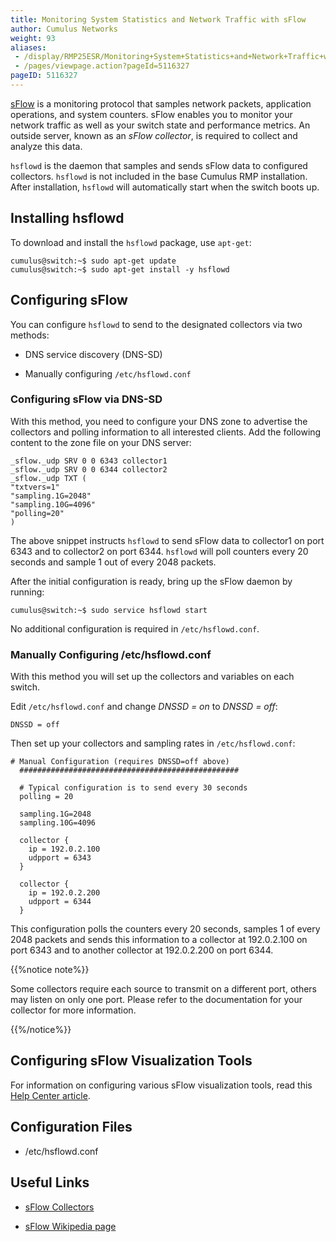 ```yaml
---
title: Monitoring System Statistics and Network Traffic with sFlow
author: Cumulus Networks
weight: 93
aliases:
 - /display/RMP25ESR/Monitoring+System+Statistics+and+Network+Traffic+with+sFlow
 - /pages/viewpage.action?pageId=5116327
pageID: 5116327
---
```

[sFlow](http://www.sflow.org/index.php) is a monitoring protocol that
samples network packets, application operations, and system counters.
sFlow enables you to monitor your network traffic as well as your switch
state and performance metrics. An outside server, known as an *sFlow
collector*, is required to collect and analyze this data.

`hsflowd` is the daemon that samples and sends sFlow data to configured
collectors. `hsflowd` is not included in the base Cumulus RMP
installation. After installation, `hsflowd` will automatically start
when the switch boots up.

## Installing hsflowd</span>

To download and install the `hsflowd` package, use `apt-get`:

    cumulus@switch:~$ sudo apt-get update
    cumulus@switch:~$ sudo apt-get install -y hsflowd

## Configuring sFlow</span>

You can configure `hsflowd` to send to the designated collectors via two
methods:

  - DNS service discovery (DNS-SD)

  - Manually configuring `/etc/hsflowd.conf`

### Configuring sFlow via DNS-SD</span>

With this method, you need to configure your DNS zone to advertise the
collectors and polling information to all interested clients. Add the
following content to the zone file on your DNS server:

    _sflow._udp SRV 0 0 6343 collector1
    _sflow._udp SRV 0 0 6344 collector2
    _sflow._udp TXT (
    "txtvers=1"
    "sampling.1G=2048"
    "sampling.10G=4096"
    "polling=20"
    )

The above snippet instructs `hsflowd` to send sFlow data to collector1
on port 6343 and to collector2 on port 6344. `hsflowd` will poll
counters every 20 seconds and sample 1 out of every 2048 packets.

After the initial configuration is ready, bring up the sFlow daemon by
running:

    cumulus@switch:~$ sudo service hsflowd start

No additional configuration is required in `/etc/hsflowd.conf`.

### Manually Configuring /etc/hsflowd.conf</span>

With this method you will set up the collectors and variables on each
switch.

Edit `/etc/hsflowd.conf` and change *DNSSD = on* to *DNSSD = off*:

    DNSSD = off

Then set up your collectors and sampling rates in `/etc/hsflowd.conf`:

    # Manual Configuration (requires DNSSD=off above)
      #################################################
    
      # Typical configuration is to send every 30 seconds
      polling = 20
    
      sampling.1G=2048
      sampling.10G=4096
    
      collector {
        ip = 192.0.2.100
        udpport = 6343
      }
    
      collector {
        ip = 192.0.2.200
        udpport = 6344
      }

This configuration polls the counters every 20 seconds, samples 1 of
every 2048 packets and sends this information to a collector at
192.0.2.100 on port 6343 and to another collector at 192.0.2.200 on port
6344.

{{%notice note%}}

Some collectors require each source to transmit on a different port,
others may listen on only one port. Please refer to the documentation
for your collector for more information.

{{%/notice%}}

## Configuring sFlow Visualization Tools</span>

For information on configuring various sFlow visualization tools, read
this [Help Center
article](https://support.cumulusnetworks.com/hc/en-us/articles/201787866--WIP-Configuring-and-using-sFlow-visualization-tools).

## Configuration Files</span>

  - /etc/hsflowd.conf

## Useful Links</span>

  - [sFlow Collectors](http://www.sflow.org/products/collectors.php)

  - [sFlow Wikipedia page](http://en.wikipedia.org/wiki/SFlow)

